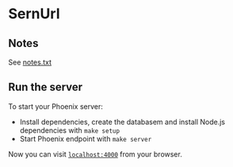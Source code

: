 # SernUrl

## Notes

See [notes.txt](notes.txt)

## Run the server

To start your Phoenix server:

  * Install dependencies, create the databasem and install Node.js dependencies  with `make setup`
  * Start Phoenix endpoint with `make server`

Now you can visit [`localhost:4000`](http://localhost:4000) from your browser.
